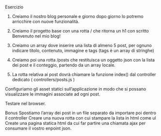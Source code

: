 Esercizio

1. Creiamo il nostro blog personale e giorno dopo giorno lo potremo arricchire con nuove funzionalità.

2. Creiamo il progetto base con una rotta / che ritorna un h1 con scritto Benvenuto nel mio blog!

3. Creiamo un array dove inserire una lista di almeno 5 post, per ognuno indicare titolo, contenuto, immagine e tags (tags è un array di stringhe)

4. Creiamo poi una rotta /posts che restituisca un oggetto json con la lista dei post e il conteggio, partendo da un array locale.

5. La rotta relativa ai post dovrà chiamare la funzione index() dal controller dedicato ( controllers/posts.js )

Configuriamo gli asset statici sull’applicazione in modo che si possano visualizzare le immagini associate ad ogni post.

Testare nel browser.




Bonus
Spostiamo l’array dei post in un file separato da importare poi dentro il controller
Creare una nuova rotta con cui stampare la lista in html come ul
Create una pagina statica html da cui far partire una chiamata ajax per consumare il vostro enpoint json.